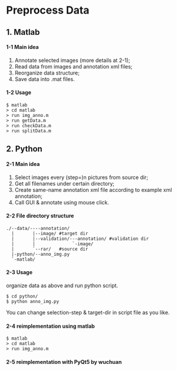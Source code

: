 # Preprocess Data

## 1. Matlab

#### 1-1 Main idea
1. Annotate selected images (more details at 2-1);
2. Read data from images and annotation xml files;
3. Reorganize data structure;
4. Save data into .mat files.

#### 1-2 Usage
```
$ matlab
> cd matlab
> run img_anno.m
> run getData.m
> run checkData.m
> run splitData.m
```

## 2. Python

#### 2-1 Main idea
1. Select images every (step=)n pictures from source dir;
2. Get all filenames under certain directory;
3. Create same-name annotation xml file according to example xml annotation;
4. Call GUI & annotate using mouse click.

#### 2-2 File directory structure

```
./--data/----annotation/
  |       |--image/ #target dir
  |       |--validation/---annotation/ #validation dir
  |       |              `-image/
  |       `--rar/   #source dir
  |-python/--anno_img.py
  `-matlab/
```

#### 2-3 Usage
organize data as above and run python script.
```
$ cd python/
$ python anno_img.py 
```
You can change selection-step & target-dir in script file as you like.

#### 2-4 reimplementation using matlab
```
$ matlab
> cd matlab
> run img_anno.m
```

#### 2-5 reimplementation with PyQt5 by wuchuan

